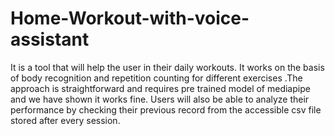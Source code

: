 # Home-Workout-with-voice-assistant
It is a tool that will help the user in their daily workouts. It works on the basis of body recognition and repetition counting for different exercises .The approach is straightforward and requires pre trained model of mediapipe and we have shown it works fine. Users will also be able to analyze their performance by checking their previous record from the accessible csv file stored after every session.
